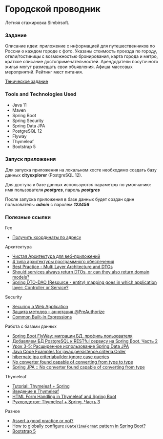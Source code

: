 # Городской проводник
Летняя стажировка Simbirsoft.

### Задание
Описание идеи: 
приложение с информацией для путешественников по России о каждом городе с фото. 
Указаны стоимость проезда по городу, отели/гостиницы с возможностью бронирования, 
карта города и метро, краткое описание достопримечательностей. 
Арендодатели посуточного жилья могут размещать свои объявления. 
Афиша массовых мероприятий. Рейтинг мест питания.

[Теническое задание](files/task.docx)

### Tools and Technologies Used
* Java 11
* Maven
* Spring Boot
* Spring Security
* Spring Data JPA
* PostgreSQL 12
* Flyway
* Thymeleaf
* Bootstrap 5

### Запуск приложения
Для запуска приложения на локальном хосте необходимо создать базу данных **cityexplorer** (PostgreSQL 12).

Для доступа к базе данных используются параметры по умолчанию: 
имя пользователя ***postgres***, пароль ***postgres***

После запуска приложения в базе данных будет создан один пользователь: 
***admin*** c паролем ***123456*** 

### Полезные ссылки
Гео
* [Получить координаты по адресу](https://snipp.ru/tools/address-coord)

Архитектура
* [Чистая Архитектура для веб-приложений](https://habr.com/ru/post/493430/)
* [4 типа архитектуры программного обеспечения](https://nuancesprog.ru/p/12019/)
* [Best Practice - Multi Layer Architecture and DTOs](https://stackoverflow.com/questions/23308241/best-practice-multi-layer-architecture-and-dtos)
* [Should services always return DTOs, or can they also return domain models?](https://stackoverflow.com/questions/21554977/should-services-always-return-dtos-or-can-they-also-return-domain-models)
* [Spring DTO-DAO (Resource - entity) mapping goes in which application layer: Controller or Service?](https://stackoverflow.com/questions/31644131/spring-dto-dao-resource-entity-mapping-goes-in-which-application-layer-cont/35798539#35798539)

Security  
* [Securing a Web Application](https://spring.io/guides/gs/securing-web/)
* [Защита методов – аннотация @PreAuthorize](https://sysout.ru/zashhita-metodov-annotatsiya-preauthorize/)
* [Common Built-In Expressions](https://docs.spring.io/spring-security/site/docs/current/reference/html5/#el-common-built-in)

Работа с базами данных
* [Spring Boot FlyWay: миграции БД, профиль пользователя](https://www.youtube.com/watch?v=ArM7nCys4hY&list=PLU2ftbIeotGpAYRP9Iv2KLIwK36-o_qYk&index=12)
* [Добавляем БД PostgreSQL к RESTful сервису на Spring Boot. Часть 2](https://javarush.ru/groups/posts/2582-dobavljaem-bd-k-restful-servisu-na-spring-boot-chastjh-2)
* [Урок 3-5: Расширенное использование Spring Data JPA](https://russianblogs.com/article/3640761048/)
* [Java Code Examples for javax.persistence.criteria.Order](https://www.programcreek.com/java-api-examples/index.php?api=javax.persistence.criteria.Order)
* [hibernate jpa criteriabuilder ignore case queries](https://stackoverflow.com/questions/4635777/hibernate-jpa-criteriabuilder-ignore-case-queries)
* [No converter found capable of converting from type to type](https://stackoverflow.com/questions/46083329/no-converter-found-capable-of-converting-from-type-to-type)
* [Spring JPA :: No converter found capable of converting from type](https://stackoverflow.com/questions/52591535/spring-jpa-no-converter-found-capable-of-converting-from-type)

Thymeleaf
* [Tutorial: Thymeleaf + Spring](https://www.thymeleaf.org/doc/tutorials/2.1/thymeleafspring.html)
* [Введение в Thymeleaf](https://sysout.ru/vvedenie-v-thymeleaf/)
* [HTML Form Handling in Thymeleaf and Spring Boot](https://attacomsian.com/blog/spring-boot-thymeleaf-form-handling)
* [Руководство: Thymeleaf + Spring. Часть 3](https://itnan.ru/post.php?c=1&p=437658)

Разное
* [Assert a good practice or not?](https://stackoverflow.com/questions/2440984/assert-a-good-practice-or-not)
* [How to globally configure `@DateTimeFormat` pattern in Spring Boot?](https://stackoverflow.com/questions/45440919/how-to-globally-configure-datetimeformat-pattern-in-spring-boot)
* [Bootstrap 5](https://bootstrap5.ru/docs/getting-started/introduction)